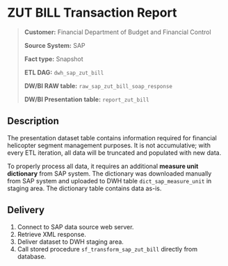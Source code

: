 # ZUT BILL Transaction Report

> **Customer:** Financial Department of Budget and Financial Control
>  
> **Source System:** SAP 
> 
> **Fact type:** Snapshot
> 
> **ETL DAG:** `dwh_sap_zut_bill`
> 
> **DW/BI RAW table:** `raw_sap_zut_bill_soap_response`
> 
> **DW/BI Presentation table:** `report_zut_bill`

## Description
The presentation dataset table contains information required for financial helicopter segment management purposes. 
It is not accumulative; with every ETL iteration, all data will be truncated and populated with new data.

To properly process all data, it requires an additional **measure unit dictionary** from SAP system. 
The dictionary was downloaded manually from SAP system and uploaded to DWH table `dict_sap_measure_unit` in staging area. 
The dictionary table contains data as-is.

## Delivery
1. Connect to SAP data source web server.
2. Retrieve XML response.
3. Deliver dataset to DWH staging area.
4. Call stored procedure `sf_transform_sap_zut_bill` directly from database.
